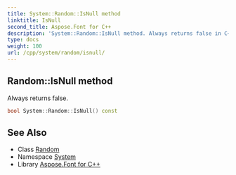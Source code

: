 ```yaml
---
title: System::Random::IsNull method
linktitle: IsNull
second_title: Aspose.Font for C++
description: 'System::Random::IsNull method. Always returns false in C++.'
type: docs
weight: 100
url: /cpp/system/random/isnull/
---
```

## Random::IsNull method


Always returns false.

```cpp
bool System::Random::IsNull() const
```

## See Also

* Class [Random](../)
* Namespace [System](../../)
* Library [Aspose.Font for C++](../../../)
